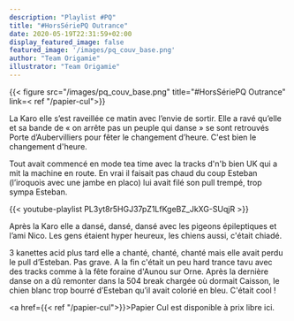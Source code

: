 ```yaml
---
description: "Playlist #PQ"
title: "#HorsSériePQ Outrance"
date: 2020-05-19T22:31:59+02:00
display_featured_image: false
featured_image: '/images/pq_couv_base.png'
author: "Team Origamie" 
illustrator: "Team Origamie"
---
```


{{< figure src="/images/pq_couv_base.png" title="#HorsSériePQ Outrance" link=< ref "/papier-cul">}}

La Karo elle s’est raveillée ce matin avec l’envie de sortir. Elle a ravé qu’elle et sa bande de « on arrête pas un peuple qui danse » se sont retrouvés Porte d’Aubervilliers pour fêter le changement d’heure. C'est bien le changement d'heure. 

Tout avait commencé en mode tea time avec la tracks d'n'b bien UK qui a mit la machine en route. En vrai il faisait pas chaud du coup Esteban (l’iroquois avec une jambe en placo) lui avait filé son pull trempé, trop sympa Esteban. 

{{< youtube-playlist PL3yt8r5HGJ37pZ1LfKgeBZ_JkXG-SUqjR >}}

Après la Karo elle a dansé, dansé, dansé avec les pigeons épileptiques et l’ami Nico. Les gens étaient hyper heureux, les chiens aussi, c'était chiadé. 

3 kanettes acid plus tard elle a chanté, chanté, chanté mais elle avait perdu le pull d’Esteban. Pas grave. A la fin c'était un peu hard trance tavu avec des tracks comme à la fête foraine d'Aunou sur Orne. Après la dernière danse on a dû remonter dans la 504 break chargée où dormait Caisson, le chien blanc trop bourré d’Esteban qu’il avait colorié en bleu. C'était cool !

<a href={{< ref "/papier-cul">}}>Papier Cul est disponible à prix libre ici.</a>
